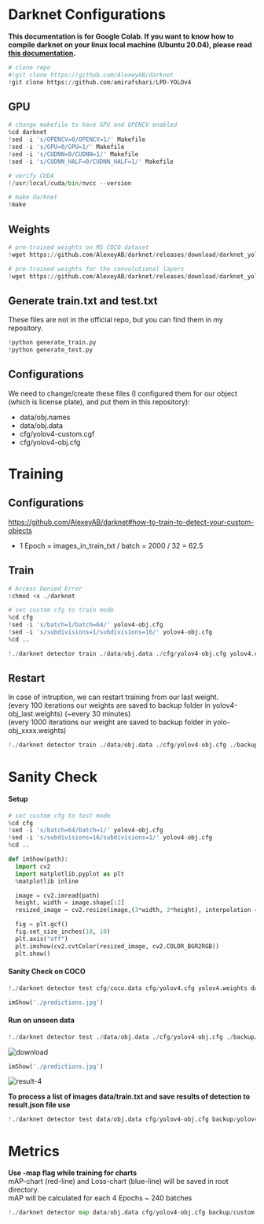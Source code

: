 # Darknet Configurations
**This documentation is for Google Colab. If you want to know how to compile darknet on your linux local machine (Ubuntu 20.04), please read [this documentation](https://github.com/amirafshari/LPD-YOLOv4/blob/master/darknet-linux.md).**

```python
# clone repo
#!git clone https://github.com/AlexeyAB/darknet
!git clone https://github.com/amirafshari/LPD-YOLOv4
```

## GPU


```python
# change makefile to have GPU and OPENCV enabled
%cd darknet
!sed -i 's/OPENCV=0/OPENCV=1/' Makefile
!sed -i 's/GPU=0/GPU=1/' Makefile
!sed -i 's/CUDNN=0/CUDNN=1/' Makefile
!sed -i 's/CUDNN_HALF=0/CUDNN_HALF=1/' Makefile
```


```python
# verify CUDA
!/usr/local/cuda/bin/nvcc --version
```


```python
# make darknet
!make
```

## Weights


```python
# pre-trained weights on MS COCO dataset
!wget https://github.com/AlexeyAB/darknet/releases/download/darknet_yolo_v3_optimal/yolov4.weights
```


```python
# pre-trained weights for the convolutional layers
!wget https://github.com/AlexeyAB/darknet/releases/download/darknet_yolo_v3_optimal/yolov4.conv.137
```

## Generate train.txt and test.txt
These files are not in the official repo, but you can find them in my repository.


```python
!python generate_train.py
!python generate_test.py
```

## Configurations
We need to change/create these files (I configured them for our object (which is license plate), and put them in this repository):
*   data/obj.names
*   data/obj.data
*   cfg/yolov4-custom.cgf
*   cfg/yolov4-obj.cfg


# Training

## Configurations
https://github.com/AlexeyAB/darknet#how-to-train-to-detect-your-custom-objects  

*   1 Epoch = images_in_train_txt / batch = 2000 / 32 = 62.5



## Train


```python
# Access Denied Error
!chmod +x ./darknet
```


```python
# set custom cfg to train mode 
%cd cfg
!sed -i 's/batch=1/batch=64/' yolov4-obj.cfg
!sed -i 's/subdivisions=1/subdivisions=16/' yolov4-obj.cfg
%cd ..
```


```python
!./darknet detector train ./data/obj.data ./cfg/yolov4-obj.cfg yolov4.conv.137 -dont_show -map
```

## Restart
In case of intruption, we can restart training from our last weight.  
(every 100 iterations our weights are saved to backup folder in yolov4-obj_last.weights) (~every 30 minutes)  
(every 1000 iterations our weight are saved to backup folder in yolo-obj_xxxx.weights)


```python
!./darknet detector train ./data/obj.data ./cfg/yolov4-obj.cfg ./backup/yolov4-obj_last.weights -dont_show -map
```

# Sanity Check

#### Setup

```python
# set custom cfg to test mode 
%cd cfg
!sed -i 's/batch=64/batch=1/' yolov4-obj.cfg
!sed -i 's/subdivisions=16/subdivisions=1/' yolov4-obj.cfg
%cd ..
```


```python
def imShow(path):
  import cv2
  import matplotlib.pyplot as plt
  %matplotlib inline

  image = cv2.imread(path)
  height, width = image.shape[:2]
  resized_image = cv2.resize(image,(3*width, 3*height), interpolation = cv2.INTER_CUBIC)

  fig = plt.gcf()
  fig.set_size_inches(18, 10)
  plt.axis("off")
  plt.imshow(cv2.cvtColor(resized_image, cv2.COLOR_BGR2RGB))
  plt.show()
```

#### Sanity Check on COCO

```python
!./darknet detector test cfg/coco.data cfg/yolov4.cfg yolov4.weights data/person.jpg
```

```python
imShow('./predictions.jpg')
```

#### Run on unseen data
```python
!./darknet detector test ./data/obj.data ./cfg/yolov4-obj.cfg ./backup/yolov4-obj_last.weights ../Cars354.png -thresh 0.3
```
![download](https://user-images.githubusercontent.com/17769927/138662797-827178bd-ce03-4896-b093-1705c3ac6d4f.png)


```python
imShow('./predictions.jpg')
```
![result-4](https://user-images.githubusercontent.com/17769927/134551901-37ff3f6d-37ae-42dc-96c3-8064786355fe.jpg)


**To process a list of images data/train.txt and save results of detection to result.json file use**

```python
!./darknet detector test data/obj.data cfg/yolov4-obj.cfg backup/yolov4-obj_last.weights -ext_output -dont_show -out result.json < data/test.txt
```

# Metrics
**Use -map flag while training for charts**  
mAP-chart (red-line) and Loss-chart (blue-line) will be saved in root directory.  
mAP will be calculated for each 4 Epochs ~ 240 batches

```python
!./darknet detector map data/obj.data cfg/yolov4-obj.cfg backup/custom.weights
```


